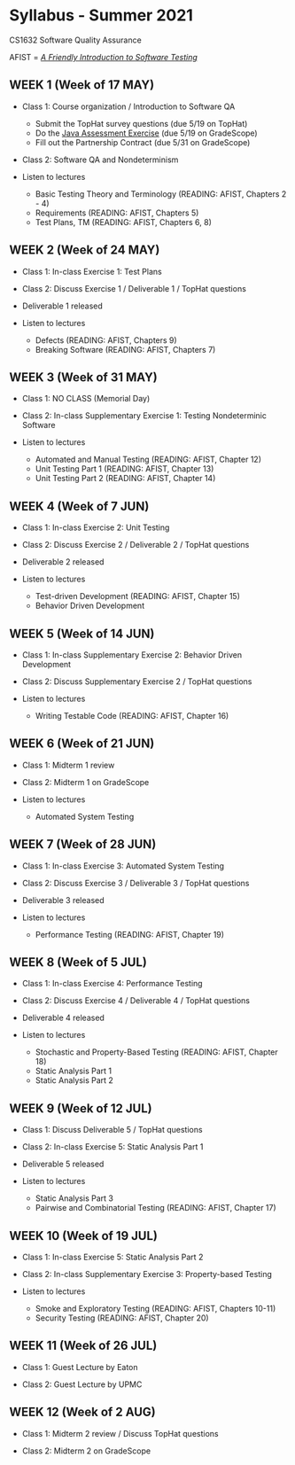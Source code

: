 # Syllabus - Summer 2021
CS1632 Software Quality Assurance

AFIST = [_A Friendly Introduction to Software Testing_](software-quality-assurance-textbook.pdf)

## WEEK 1 (Week of 17 MAY)

* Class 1: Course organization / Introduction to Software QA
  * Submit the TopHat survey questions (due 5/19 on TopHat)
  * Do the [Java Assessment Exercise](exercises/0) (due 5/19 on GradeScope)
  * Fill out the Partnership Contract (due 5/31 on GradeScope)
  
* Class 2: Software QA and Nondeterminism

* Listen to lectures 
  * Basic Testing Theory and Terminology (READING: AFIST, Chapters 2 - 4)
  * Requirements (READING: AFIST, Chapters 5)
  * Test Plans, TM (READING: AFIST, Chapters 6, 8)

## WEEK 2 (Week of 24 MAY)

* Class 1: In-class Exercise 1: Test Plans

* Class 2: Discuss Exercise 1 / Deliverable 1 / TopHat questions

* Deliverable 1 released 

* Listen to lectures
  * Defects (READING: AFIST, Chapters 9)
  * Breaking Software (READING: AFIST, Chapters 7)

## WEEK 3 (Week of 31 MAY)
  
* Class 1: NO CLASS (Memorial Day)

* Class 2: In-class Supplementary Exercise 1: Testing Nondeterminic Software

* Listen to lectures 
  * Automated and Manual Testing (READING: AFIST, Chapter 12)
  * Unit Testing Part 1 (READING: AFIST, Chapter 13)
  * Unit Testing Part 2 (READING: AFIST, Chapter 14)

## WEEK 4 (Week of 7 JUN)

* Class 1: In-class Exercise 2: Unit Testing 

* Class 2: Discuss Exercise 2 / Deliverable 2 / TopHat questions

* Deliverable 2 released 

* Listen to lectures 
  * Test-driven Development (READING: AFIST, Chapter 15)
  * Behavior Driven Development

## WEEK 5 (Week of 14 JUN)

* Class 1: In-class Supplementary Exercise 2: Behavior Driven Development 

* Class 2: Discuss Supplementary Exercise 2 / TopHat questions

* Listen to lectures 
  * Writing Testable Code (READING: AFIST, Chapter 16)

## WEEK 6 (Week of 21 JUN)

* Class 1: Midterm 1 review 

* Class 2: Midterm 1 on GradeScope
  
* Listen to lectures 
  * Automated System Testing

## WEEK 7 (Week of 28 JUN)

* Class 1: In-class Exercise 3: Automated System Testing 

* Class 2: Discuss Exercise 3 / Deliverable 3 / TopHat questions

* Deliverable 3 released 

* Listen to lectures 
  * Performance Testing (READING: AFIST, Chapter 19)

## WEEK 8 (Week of 5 JUL)

* Class 1: In-class Exercise 4: Performance Testing 

* Class 2: Discuss Exercise 4 / Deliverable 4 / TopHat questions

* Deliverable 4 released 

* Listen to lectures 
  * Stochastic and Property-Based Testing (READING: AFIST, Chapter 18)
  * Static Analysis Part 1
  * Static Analysis Part 2

## WEEK 9 (Week of 12 JUL)

* Class 1: Discuss Deliverable 5 / TopHat questions

* Class 2: In-class Exercise 5: Static Analysis Part 1

* Deliverable 5 released 

* Listen to lectures 
  * Static Analysis Part 3
  * Pairwise and Combinatorial Testing (READING: AFIST, Chapter 17)

## WEEK 10 (Week of 19 JUL)

* Class 1: In-class Exercise 5: Static Analysis Part 2

* Class 2: In-class Supplementary Exercise 3: Property-based Testing 

* Listen to lectures 
  * Smoke and Exploratory Testing (READING: AFIST, Chapters 10-11)
  * Security Testing (READING: AFIST, Chapter 20)

## WEEK 11 (Week of 26 JUL)

* Class 1: Guest Lecture by Eaton

* Class 2: Guest Lecture by UPMC

## WEEK 12 (Week of 2 AUG)

* Class 1: Midterm 2 review / Discuss TopHat questions

* Class 2: Midterm 2 on GradeScope
